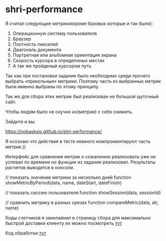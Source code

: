# shri-performance


Я считал следующие метрики(кроме базовых которые и так были):

1. Операционную систему пользователя
2. Браузер
3. Плотность пикселей
4. Диагональ документа
5. Портретная или альбомная ориентация экрана
6. Скорость курсора в определнных местах
7. А так же пройденый курсором путь

Так как при постановки задания было необходимо среди прочего выбрать «прикольные» метрики. Поэтому часть из выбранных метрик были именно выбраны по этому принципу. 

Так же для сбора этих метрик был реализован не большой шуточный сайт. 

Чтобы людям было не скучно их(метрии) с себя снимить.

Зайдите и вы:

https://nobasksio.github.io/shri-performance/

Я осознаю что действия в тесте немного компроментируют часть метрик.)) 

Интерфейс для сравнения метрик к сожалению реализовать уже не успевал по времени но функции из задания реализовал. Результаты расчетов выводятся в консоли. 

// показать значение метрики за несколько дней
function showMetricByPeriod(data, name, dateStart, dateFinish) 

// показать сессию пользователя
function showSession(data, sessionId)


// сравнить метрику в разных срезах
function compareMetric(data, atr, name)


Коды счетчиков я заинлайнил в страницу сбора для максимально быстрой доставки клиенту
их можно посмотреть [тут](https://github.com/Nobasksio/shri-performance/blob/main/get.js)


Код обработки [тут](https://github.com/Nobasksio/shri-performance/blob/main/get.js)
